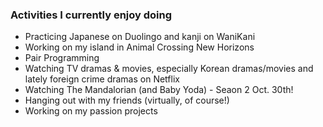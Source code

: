 ### Activities I currently enjoy doing
- Practicing Japanese on Duolingo and kanji on WaniKani
- Working on my island in Animal Crossing New Horizons 
- Pair Programming
- Watching TV dramas & movies, especially Korean dramas/movies and lately foreign crime dramas on Netflix 
- Watching The Mandalorian (and Baby Yoda) - Seaon 2 Oct. 30th!
- Hanging out with my friends (virtually, of course!) 
- Working on my passion projects
